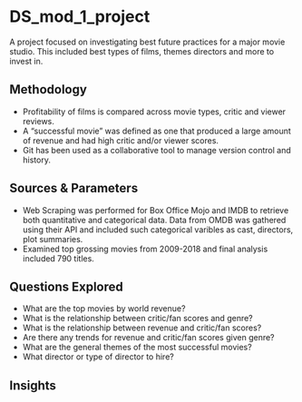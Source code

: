 # DS_mod_1_project #

A project focused on investigating best future practices for a major movie studio. This included best types of films, themes directors and more to invest in.

## Methodology ##

* Profitability of films is compared across movie types, critic and viewer reviews. 
* A “successful movie” was defined as one that produced a large amount of revenue and had high critic and/or viewer scores.
* Git has been used as a collaborative tool to manage version control and history.

## Sources & Parameters ##

* Web Scraping was performed for Box Office Mojo and IMDB to retrieve both quantitative and categorical data. Data from OMDB was gathered using their API and included such categorical varibles as cast, directors, plot summaries.
* Examined top grossing movies from 2009-2018 and final analysis included 790 titles.

## Questions Explored ##

* What are the top movies by world revenue?
* What is the relationship between critic/fan scores and genre?
* What is the relationship between revenue and  critic/fan scores?
* Are there any trends for revenue and critic/fan scores given genre?
* What are the general themes of the most successful movies?
* What director or type of director to hire?


## Insights
